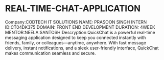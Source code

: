 # REAL-TIME-CHAT-APPLICATION
Company:CODTECH IT SOLUTIONS
NAME: PRASOON SINGH 
INTERN ID:CT04DK375
DOMAIN: FRONT END DEVELOPMENT
DURATION: 4WEEK
MENTOR:NEELA SANTOSH 
Descryption:QuickChat is a powerful real-time messaging application designed to keep you connected instantly with friends, family, or colleagues—anytime, anywhere. With fast message delivery, instant notifications, and a sleek user-friendly interface, QuickChat makes communication seamless and secure.
